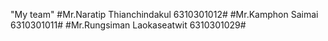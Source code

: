 "My team"
#Mr.Naratip Thianchindakul 6310301012#
#Mr.Kamphon Saimai 6310301011#
#Mr.Rungsiman Laokaseatwit 6310301029# 